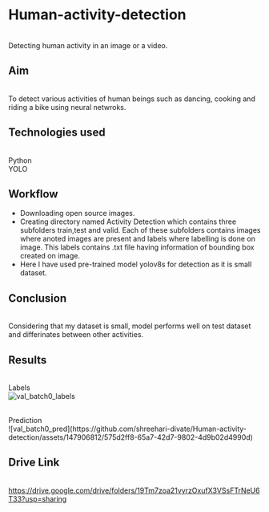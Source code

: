 # Human-activity-detection
<br>Detecting human activity in an  image or a video.

## Aim
<br>To detect various activities of human beings such as dancing, cooking and riding a bike using neural netwroks.
## Technologies used
<br>Python
<br>YOLO
## Workflow
* Downloading open source images.
* Creating directory named Activity Detection which contains three subfolders train,test and valid. Each of these subfolders contains images where anoted images are present and labels where labelling is done on image. This labels contains .txt file having information of bounding box created on image.
* Here I have used pre-trained model yolov8s for detection as it is small dataset.
## Conclusion
<br>Considering that my dataset is small, model performs well on test dataset and differinates between other activities.

## Results
<br>Labels
<br>
![val_batch0_labels](https://github.com/shreehari-divate/Human-activity-detection/assets/147906812/27fe646a-2d64-46cf-a882-ec043fdb9fd5)

<br>
Prediction
<br>
![val_batch0_pred](https://github.com/shreehari-divate/Human-activity-detection/assets/147906812/575d2ff8-65a7-42d7-9802-4d9b02d4990d)

## Drive Link
<br>https://drive.google.com/drive/folders/19Tm7zoa21vyrzOxufX3VSsFTrNeU6T33?usp=sharing
